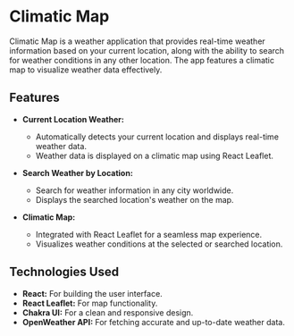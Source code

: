 # Climatic Map

Climatic Map is a weather application that provides real-time weather information based on your current location, along with the ability to search for weather conditions in any other location. The app features a climatic map to visualize weather data effectively.

## Features

- **Current Location Weather:**
  - Automatically detects your current location and displays real-time weather data.
  - Weather data is displayed on a climatic map using React Leaflet.
  
- **Search Weather by Location:**
  - Search for weather information in any city worldwide.
  - Displays the searched location's weather on the map.

- **Climatic Map:**
  - Integrated with React Leaflet for a seamless map experience.
  - Visualizes weather conditions at the selected or searched location.

## Technologies Used

- **React:** For building the user interface.
- **React Leaflet:** For map functionality.
- **Chakra UI:** For a clean and responsive design.
- **OpenWeather API:** For fetching accurate and up-to-date weather data.

